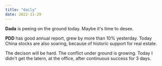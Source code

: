 ```yaml
---
title: "daily"
date: 2022-11-29
---
```

**Dada** is peeing on the ground today. Maybe it's time to desex.

**PDD** has good annual report, grew by more than 10% yesterday. Today China stocks are also soaring, because of historic support for real estate.

The decison will be hard. The conflict under ground is growing. Today I didn't get the latern, at the office, after continuous success for 3 days.
